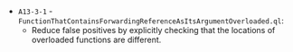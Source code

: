 - `A13-3-1` - `FunctionThatContainsForwardingReferenceAsItsArgumentOverloaded.ql`:
   - Reduce false positives by explicitly checking that the locations of overloaded functions are different.
